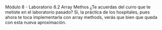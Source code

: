 Módulo 8 - Laboratorio 8.2 Array Methos
¿Te acuerdas del curro que te metiste en el laboratorio pasado? Sí, la práctica de los hospitales, pues ahora te toca implementarla con array methods, verás que bien que queda con esta nueva aproximación.
